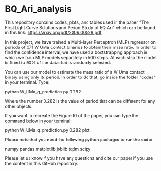 # BQ_Ari_analysis



This repository contains codes, plots, and tables used in the paper "The First Light Curve Solutions and Period Study of BQ Ari" which can be found in this link: https://arxiv.org/pdf/2006.00528.pdf


In this project, we have trained a Multi-layer Perceptron (MLP) regressor on periods of 371 W UMa contact binaries to obtain their mass ratio. In order to find the confidence interval, we have used a bootstrapping approach in which we train MLP models separately in 500 steps. At each step the model is fitted to 90% of the data that is randomly selected.

You can use our model to estimate the mass ratio of a W Uma contact binary using only its period. In  order to do that, go inside the folder "codes" in your terminal. Type:

python W_UMa_q_prediction.py 0.282

Where the number 0.282 is the value of period that can be different for any other objects.

If you want  to recreate the Figure 10 of the paper, you can type the command below in your terminal:

python W_UMa_q_prediction.py 0.282 plot

Please note that you need the following python packages to run the code:

numpy
pandas
matplotlib
joblib
tqdm
scipy

Please let us know if you have any questions and cite our paper if you use the content in this GitHub repository.
